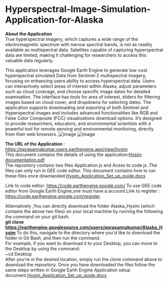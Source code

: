 # Hyperspectral-Image-Simulation-Application-for-Alaska
__About the Application__   
True hyperspectral imagery, which captures a wide range of the electromagnetic spectrum with narrow spectral bands, is not as readily available as multispectral data. Satellites capable of capturing hyperspectral data are limited, making it challenging for researchers to access this valuable data regularly.

This application leverages Google Earth Engine to generate low-cost hyperspectral simulated Data from Sentinel-2 multispectral imagery, focusing on enhancing users ability to access hyperspectral data. Users can interactively select areas of interest within Alaska, adjust parameters such as cloud coverage, and choose specific image dates for detailed examination. The interface has tools for area of interest, sliders for filtering images based on cloud cover, and dropdowns for selecting dates. The application supports downloading and exporting of both Sentinel and Hyperspectral images and includes advanced functionalities like RGB and False Color Composite (FCC) visualizations download options. It’s designed to provide researchers, educators, and environmental scientists with a powerful tool for remote sensing and environmental monitoring, directly from their web browsers.
![image](https://github.com/user-attachments/assets/a7215a16-d6e2-4ea7-ad19-bfc21a46f1b5)
![image](https://github.com/user-attachments/assets/751a0be0-035e-4928-9653-e12617e18e43)



__The URL of the Application__ : https://pprasannakumar.users.earthengine.app/view/hysim  
This document contains the details of using the application:[Hysim documentation.pdf](https://github.com/user-attachments/files/17289974/Hysim.documentation.pdf)  
The repository contains two files Application.js and Acess to code.js .The files can only run in GEE code editor.
This document contains how to run these files once downlaoded.[Hysim_Application_Set_up_guide.docx](https://github.com/user-attachments/files/17422815/Hysim_Application_Set_up_guide.docx)

Link to code editor: https://code.earthengine.google.com/
To use GEE code editor from Google Earth Engine,one must have a account.Link to register : https://code.earthengine.google.com/register.

Alternatively ,You can directly download the folder Alaska_Hysim (which contains the above two files) on your local machine by running the following the command on your git bash.  
__git clone https://earthengine.googlesource.com/users/pprasannakumar/Alaska_Hysim__ 
To do this, navigate to the directory where you'd like to download the folder in Git Bash, and then run the command.  
For example, if you want to download it to your Desktop, you can move to the Desktop by using the command:  
~cd Desktop  
After you're in the desired location, simply run the clone command above to download the repository.
Once you have downloaded the files follow the same steps written in Google Earth Engine Application setup document.[Hysim_Application_Set_up_guide.docx](https://github.com/user-attachments/files/17422816/Hysim_Application_Set_up_guide.docx)
